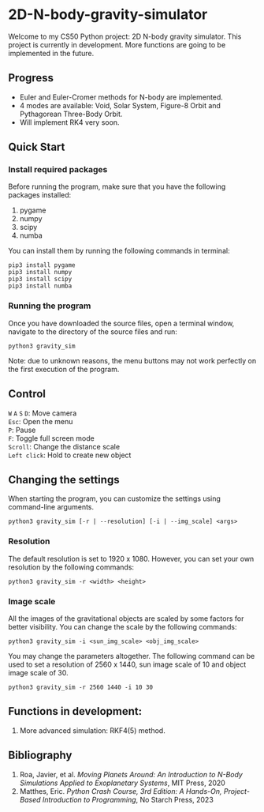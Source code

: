 # 2D-N-body-gravity-simulator
Welcome to my CS50 Python project: 2D N-body gravity simulator. This project is currently in development. More functions are going to be implemented in the future.

## Progress
* Euler and Euler-Cromer methods for N-body are implemented.
* 4 modes are available: Void, Solar System, Figure-8 Orbit and Pythagorean Three-Body Orbit.
* Will implement RK4 very soon.
## Quick Start
### Install required packages

Before running the program, make sure that you have the following packages installed:
1. pygame 
2. numpy
3. scipy
4. numba

You can install them by running the following commands in terminal:
```
pip3 install pygame
pip3 install numpy
pip3 install scipy
pip3 install numba
```
### Running the program
Once you have downloaded the source files, open a terminal window, navigate to the directory of the source files and run:
```
python3 gravity_sim
```
Note: due to unknown reasons, the menu buttons may not work perfectly on the first execution of the program.

## Control
`W` `A` `S` `D`: Move camera\
`Esc`: Open the menu\
`P`: Pause\
`F`: Toggle full screen mode\
`Scroll`: Change the distance scale\
`Left click`: Hold to create new object

## Changing the settings
When starting the program, you can customize the settings using command-line arguments.
```
python3 gravity_sim [-r | --resolution] [-i | --img_scale] <args> 
```

### Resolution
The default resolution is set to 1920 x 1080. However, you can set your own resolution by the following commands:
```
python3 gravity_sim -r <width> <height>
```
### Image scale
All the images of the gravitational objects are scaled by some factors for better visibility. You can change the scale by the following commands:
```
python3 gravity_sim -i <sun_img_scale> <obj_img_scale>
```
You may change the parameters altogether. The following command can be used to set a resolution of 2560 x 1440, sun image scale of 10 and object image scale of 30. 
```
python3 gravity_sim -r 2560 1440 -i 10 30
```


## Functions in development:
1. More advanced simulation: RKF4(5) method.

## Bibliography
1. Roa, Javier, et al. *Moving Planets Around: An Introduction to N-Body Simulations Applied to Exoplanetary Systems*, MIT Press, 2020
2. Matthes, Eric. *Python Crash Course, 3rd Edition: A Hands-On, Project-Based Introduction to Programming*, No Starch Press, 2023